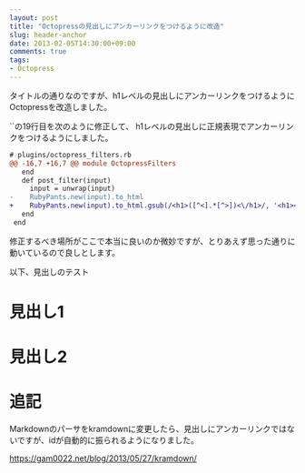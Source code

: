 ```yaml
---
layout: post
title: "Octopressの見出しにアンカーリンクをつけるように改造"
slug: header-anchor
date: 2013-02-05T14:30:00+09:00
comments: true
tags:
- Octopress
---
```


タイトルの通りなのですが、h1レベルの見出しにアンカーリンクをつけるようにOctopressを改造しました。

``の19行目を次のように修正して、
h1レベルの見出しに正規表現でアンカーリンクをつけるようにしました。

``` diff
# plugins/octopress_filters.rb
@@ -16,7 +16,7 @@ module OctopressFilters
   end
   def post_filter(input)
     input = unwrap(input)
-    RubyPants.new(input).to_html
+    RubyPants.new(input).to_html.gsub(/<h1>([^<].*[^>])<\/h1>/, '<h1><a name="\1" href="#\1">\1</a></h1>')
   end
 end
```

修正するべき場所がここで本当に良いのか微妙ですが、とりあえず思った通りに動いているので良しとします。

以下、見出しのテスト

# 見出し1

# 見出し2


# 追記

Markdownのパーサをkramdownに変更したら、見出しにアンカーリンクではないですが、idが自動的に振られるようになりました。

https://gam0022.net/blog/2013/05/27/kramdown/